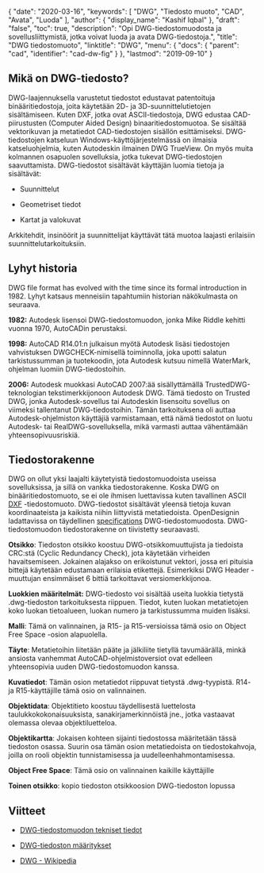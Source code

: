 {
  "date": "2020-03-16",
  "keywords": [
"DWG",
"Tiedosto muoto",
"CAD",
"Avata",
"Luoda"
],
  "author": {
    "display_name": "Kashif Iqbal"
},
  "draft": "false",
  "toc": true,
  "description": "Opi DWG-tiedostomuodosta ja sovellusliittymistä, jotka voivat luoda ja avata DWG-tiedostoja.",
  "title": "DWG tiedostomuoto",
  "linktitle": "DWG",
  "menu": {
    "docs": {
      "parent": "cad",
      "identifier": "cad-dw-fig"
}
},
  "lastmod": "2019-09-10"
}

## Mikä on DWG-tiedosto?

DWG-laajennuksella varustetut tiedostot edustavat patentoituja binääritiedostoja, joita käytetään 2D- ja 3D-suunnittelutietojen sisältämiseen. Kuten DXF, jotka ovat ASCII-tiedostoja, DWG edustaa CAD-piirustusten (Computer Aided Design) binaaritiedostomuotoa. Se sisältää vektorikuvan ja metatiedot CAD-tiedostojen sisällön esittämiseksi. DWG-tiedostojen katseluun Windows-käyttöjärjestelmässä on ilmaisia katseluohjelmia, kuten Autodeskin ilmainen DWG TrueView. On myös muita kolmannen osapuolen sovelluksia, jotka tukevat DWG-tiedostojen saavuttamista. DWG-tiedostot sisältävät käyttäjän luomia tietoja ja sisältävät:

* Suunnittelut

* Geometriset tiedot

* Kartat ja valokuvat


Arkkitehdit, insinöörit ja suunnittelijat käyttävät tätä muotoa laajasti erilaisiin suunnittelutarkoituksiin.

## Lyhyt historia ##

DWG file format has evolved with the time since its formal introduction in 1982. Lyhyt katsaus menneisiin tapahtumiin historian näkökulmasta on seuraava.

**1982:** Autodesk lisensoi DWG-tiedostomuodon, jonka Mike Riddle kehitti vuonna 1970, AutoCADin perustaksi.

**1998:** AutoCAD R14.01:n julkaisun myötä Autodesk lisäsi tiedostojen vahvistuksen DWGCHECK-nimisellä toiminnolla, joka upotti salatun tarkistussumman ja tuotekoodin, jota Autodesk kutsuu nimellä WaterMark, ohjelman luomiin DWG-tiedostoihin.

**2006:** Autodesk muokkasi AutoCAD 2007:ää sisällyttämällä TrustedDWG-teknologian tekstimerkkijonoon Autodesk DWG. Tämä tiedosto on Trusted DWG, jonka Autodesk-sovellus tai Autodeskin lisensoitu sovellus on viimeksi tallentanut DWG-tiedostoihin. Tämän tarkoituksena oli auttaa Autodesk-ohjelmiston käyttäjiä varmistamaan, että nämä tiedostot on luotu Autodesk- tai RealDWG-sovelluksella, mikä varmasti auttaa vähentämään yhteensopivuusriskiä.

## Tiedostorakenne ##

DWG on ollut yksi laajalti käytetyistä tiedostomuodoista useissa sovelluksissa, ja sillä on vankka tiedostorakenne. Koska DWG on binääritiedostomuoto, se ei ole ihmisen luettavissa kuten tavallinen ASCII [DXF](/cad/dxf/) -tiedostomuoto. DWG-tiedostot sisältävät yleensä tietoja kuvan koordinaateista ja kaikista niihin liittyvistä metatiedoista. OpenDesignin ladattavissa on täydellinen [specifications](https://www.opendesign.com/files/guestdownloads/OpenDesign_Specification_for_.dwg_files.pdf) DWG-tiedostomuodosta. DWG-tiedostomuodon tiedostorakenne on tiivistetty seuraavasti.

**Otsikko**: Tiedoston otsikko koostuu DWG-otsikkomuuttujista ja tiedoista CRC:stä (Cyclic Redundancy Check), jota käytetään virheiden havaitsemiseen. Jokainen alajakso on erikoistunut vektori, jossa eri pituisia bittejä käytetään edustamaan erilaisia etikettejä. Esimerkiksi DWG Header -muuttujan ensimmäiset 6 bittiä tarkoittavat versiomerkkijonoa.

**Luokkien määritelmät:** DWG-tiedosto voi sisältää useita luokkia tietystä .dwg-tiedoston tarkoituksesta riippuen. Tiedot, kuten luokan metatietojen koko luokan tietoalueen, luokan numero ja tarkistussumma muiden lisäksi.

**Malli**: Tämä on valinnainen, ja R15- ja R15-versioissa tämä osio on Object Free Space -osion alapuolella.

**Täyte**: Metatietoihin liitetään pääte ja jälkiliite tietyllä tavumäärällä, minkä ansiosta vanhemmat AutoCAD-ohjelmistoversiot ovat edelleen yhteensopivia uuden DWG-tiedostomuodon kanssa.

**Kuvatiedot**: Tämän osion metatiedot riippuvat tietystä .dwg-tyypistä. R14- ja R15-käyttäjille tämä osio on valinnainen.

**Objektidata**: Objektitieto koostuu täydellisestä luettelosta taulukkokokonaisuuksista, sanakirjamerkinnöistä jne., jotka vastaavat olemassa olevaa objektiluetteloa.

**Objektikartta**: Jokaisen kohteen sijainti tiedostossa määritetään tässä tiedoston osassa. Suurin osa tämän osion metatiedoista on tiedostokahvoja, joilla on rooli objektin tunnistamisessa ja uudelleenhahmontamisessa.

**Object Free Space**: Tämä osio on valinnainen kaikille käyttäjille

**Toinen otsikko**: kopio tiedoston otsikkoosion DWG-tiedoston lopussa

## Viitteet ##

* [DWG-tiedostomuodon tekniset tiedot](https://www.opendesign.com/files/guestdownloads/OpenDesign_Specification_for_.dwg_files.pdf)

* [DWG-tiedoston määritykset](https://www.scan2cad.com/blog/dwg/file-spec/)

* [DWG - Wikipedia](https://en.wikipedia.org/wiki/.dwg)


